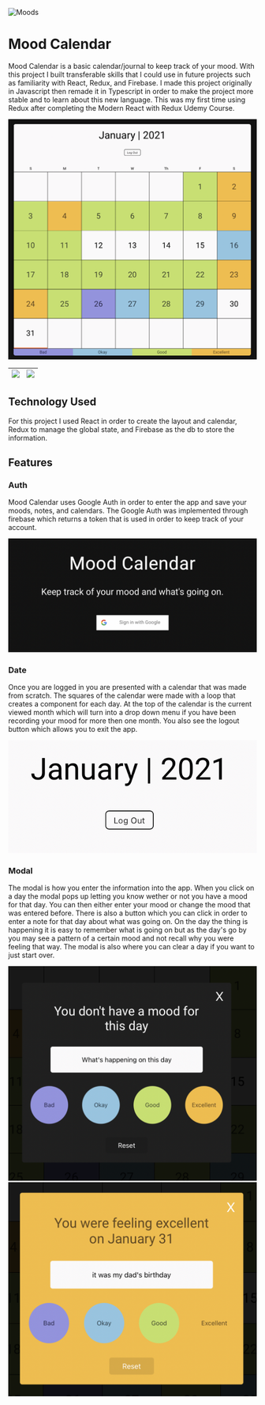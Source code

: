 

![Moods](https://i.imgur.com/bqzVfWd.png)
# Mood Calendar
Mood Calendar is a basic calendar/journal to keep track of your mood. With this project I built transferable skills that I could use in future projects such as familiarity with React, Redux, and Firebase. I made this project originally in Javascript then remade it in Typescript in order to make the project more stable and to learn about this new language. This was my first time using Redux after completing the Modern React with Redux Udemy Course.

![](./readme_images/calendar.png)

|![](https://hackernoon.com/hn-images/1*VeM-5lsAtrrJ4jXH96h5kg.png) | ![](https://firebase.google.com/downloads/brand-guidelines/PNG/logo-standard.png) |
|---|---|

## Technology Used

For this project I used React in order to create the layout and calendar, Redux to manage the global state, and Firebase as the db to store the information.

## Features

### Auth

Mood Calendar uses Google Auth in order to enter the app and save your moods, notes, and calendars. The Google Auth was implemented through firebase which returns a token that is used in order to keep track of your account.

![date](./readme_images/google_auth.png)

### Date

Once you are logged in you are presented with a calendar that was made from scratch. The squares of the calendar were made with a loop that creates a component for each day. At the top of the calendar is the current viewed month which will turn into a drop down menu if you have been recording your mood for more then one month. You also see the logout button which allows you to exit the app.

![date](./readme_images/date.png)


### Modal

The modal is how you enter the information into the app. When you click on a day the modal pops up letting you know wether or not you have a mood for that day. You can then either enter your mood or change the mood that was entered before. There is also a button which you can click in order to enter a note for that day about what was going on. On the day the thing is happening it is easy to remember what is going on but as the day's go by you may see a pattern of a certain mood and not recall why you were feeling that way. The modal is also where you can clear a day if you want to just start over.

![modal](./readme_images/modal.png)
![modal with mood](./readme_images/modal_mood.png)

